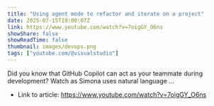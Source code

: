 ```yaml
---
title: "Using agent mode to refactor and iterate on a project"
date: 2025-07-15T19:00:07Z
link: https://www.youtube.com/watch?v=7oigGY_O6ns
showShare: false
showReadTime: false
thumbnail: images/devops.png
tags: ["youtube.com/@visualstudio"]
---
```

Did you know that GitHub Copilot can act as your teammate during development? Watch as Simona uses natural language ...

- Link to article: https://www.youtube.com/watch?v=7oigGY_O6ns